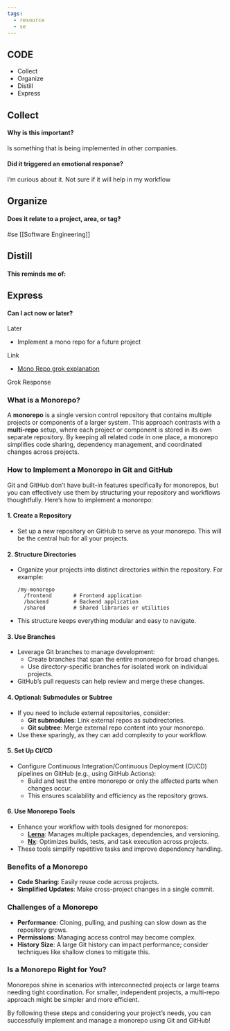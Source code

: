 ```yaml
---
tags:
  - resource
  - se
---
```

## CODE

- Collect
- Organize
- Distill
- Express
## Collect

#### Why is this important?
Is something that is being implemented in other companies.

#### Did it triggered an emotional response?
I’m curious about it.
Not sure if it will help in my workflow

## Organize

#### Does it relate to a project, area, or tag?
#se 
[[Software Engineering]]

## Distill

#### This reminds me of:

## Express

#### Can I act now or later?
Later
- Implement a mono repo for a future project

Link
- [Mono Repo grok explanation](https://x.com/i/grok/share/JULNa5MJn4GBaoJ98qAYp1cqS)

Grok Response


### What is a Monorepo?

A **monorepo** is a single version control repository that contains multiple projects or components of a larger system. This approach contrasts with a **multi-repo** setup, where each project or component is stored in its own separate repository. By keeping all related code in one place, a monorepo simplifies code sharing, dependency management, and coordinated changes across projects.

### How to Implement a Monorepo in Git and GitHub

Git and GitHub don’t have built-in features specifically for monorepos, but you can effectively use them by structuring your repository and workflows thoughtfully. Here’s how to implement a monorepo:

#### 1. Create a Repository
- Set up a new repository on GitHub to serve as your monorepo. This will be the central hub for all your projects.

#### 2. Structure Directories
- Organize your projects into distinct directories within the repository. For example:
  ```
  /my-monorepo
    /frontend       # Frontend application
    /backend        # Backend application
    /shared         # Shared libraries or utilities
  ```
- This structure keeps everything modular and easy to navigate.

#### 3. Use Branches
- Leverage Git branches to manage development:
  - Create branches that span the entire monorepo for broad changes.
  - Use directory-specific branches for isolated work on individual projects.
- GitHub’s pull requests can help review and merge these changes.

#### 4. Optional: Submodules or Subtree
- If you need to include external repositories, consider:
  - **Git submodules**: Link external repos as subdirectories.
  - **Git subtree**: Merge external repo content into your monorepo.
- Use these sparingly, as they can add complexity to your workflow.

#### 5. Set Up CI/CD
- Configure Continuous Integration/Continuous Deployment (CI/CD) pipelines on GitHub (e.g., using GitHub Actions):
  - Build and test the entire monorepo or only the affected parts when changes occur.
  - This ensures scalability and efficiency as the repository grows.

#### 6. Use Monorepo Tools
- Enhance your workflow with tools designed for monorepos:
  - **[Lerna](https://lerna.js.org/)**: Manages multiple packages, dependencies, and versioning.
  - **[Nx](https://nx.dev/)**: Optimizes builds, tests, and task execution across projects.
- These tools simplify repetitive tasks and improve dependency handling.

### Benefits of a Monorepo
- **Code Sharing**: Easily reuse code across projects.
- **Simplified Updates**: Make cross-project changes in a single commit.

### Challenges of a Monorepo
- **Performance**: Cloning, pulling, and pushing can slow down as the repository grows.
- **Permissions**: Managing access control may become complex.
- **History Size**: A large Git history can impact performance; consider techniques like shallow clones to mitigate this.

### Is a Monorepo Right for You?
Monorepos shine in scenarios with interconnected projects or large teams needing tight coordination. For smaller, independent projects, a multi-repo approach might be simpler and more efficient.

By following these steps and considering your project’s needs, you can successfully implement and manage a monorepo using Git and GitHub!
